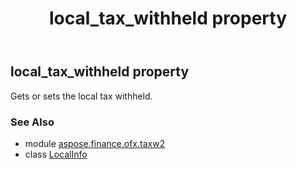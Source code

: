 ﻿---
title: local_tax_withheld property
second_title: Aspose.Finance for Python via .NET API References
description: 
type: docs
weight: 30
url: /python-net/aspose.finance.ofx.taxw2/localinfo/local_tax_withheld/
is_root: false
---

## local_tax_withheld property


Gets or sets the local tax withheld.

### See Also
* module [aspose.finance.ofx.taxw2](../../)
* class [LocalInfo](/finance/python-net/aspose.finance.ofx.taxw2/localinfo)
